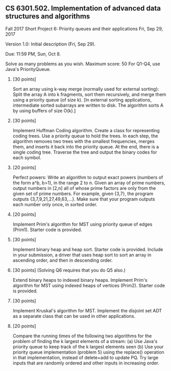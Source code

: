 
## CS 6301.502. Implementation of advanced data structures and algorithms

Fall 2017
Short Project 6: Priority queues and their applications
Fri, Sep 29, 2017

Version 1.0: Initial description (Fri, Sep 29).

Due: 11:59 PM, Sun, Oct 8.

Solve as many problems as you wish.  Maximum score: 50
For Q1-Q4, use Java's PriorityQueue.

1. [30 points]

   Sort an array using k-way merge (normally used for external sorting):
   Split the array A into k fragments, sort them recursively, and merge them
   using a priority queue (of size k).
   [In external sorting applications, intermediate sorted subarrays are
    written to disk.  The algorithm sorts A by using buffers of size O(k).]

2. [30 points]

   Implement Huffman Coding algorithm.  Create a class for representing coding
   trees.  Use a priority queue to hold the trees.  In each step, the algorithm
   removes two trees with the smallest frequencies, merges them, and inserts it
   back into the priority queue.  At the end, there is a single coding tree. 
   Traverse the tree and output the binary codes for each symbol.

3. [20 points]

   Perfect powers: Write an algorithm to output exact powers (numbers of the
   form a^b, b>1), in the range 2 to n. 
   Given an array of prime numbers, output numbers in [2,n] all of whose
   prime factors are only from the given set of prime numbers.
   For example, given {3,7}, the program outputs {3,7,9,21,27,49,63,...}.
   Make sure that your program outputs each number only once, in sorted order.

4. [20 points]

   Implement Prim's algorithm for MST using priority queue of edges (Prim1).
   Starter code is provided.

5. [30 points]

   Implement binary heap and heap sort.  Starter code is provided.
   Include in your submission, a driver that uses heap sort to sort an array
   in ascending order, and then in descending order.

6. [30 points] (Solving Q6 requires that you do Q5 also.)

   Extend binary heaps to indexed binary heaps.  Implement Prim's algorithm
   for MST using indexed heaps of vertices (Prim2).  Starter code is provided.

7. [30 points]

   Implement Kruskal's algorithm for MST.  Implement the disjoint set ADT
   as a separate class that can be used in other applications.

8. [20 points]

   Compare the running times of the following two algorithms for the problem of
   finding the k largest elements of a stream:
   (a) Use Java's priority queue to keep track of the k largest elements seen
   (b) Use your priority queue implementation (problem 5) using the replace()
       operation in that implementation, instead of delete+add to update PQ.
   Try large inputs that are randomly ordered and other inputs in increasing order.
